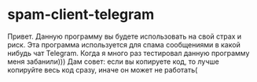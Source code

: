 # spam-client-telegram
Привет. Данную программу вы будете использовать на свой страх и риск.
Эта программа используется для спама сообщениями в какой нибудь чат Telegram. Когда я много раз тестировал данную программу меня забанили)))
Дам совет: если вы копируете код, то лучше копируйте весь код сразу, иначе он может не работать(
